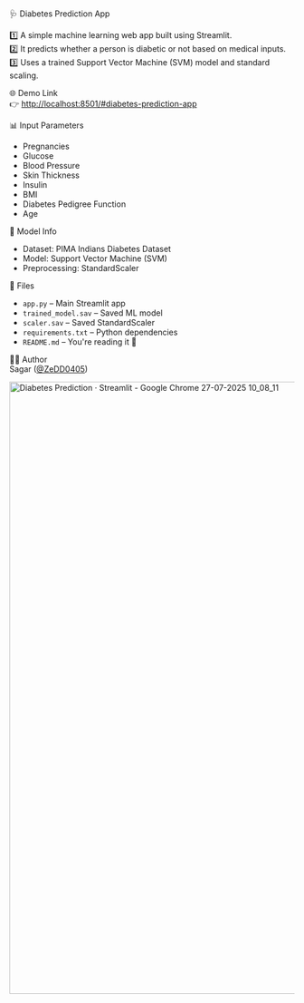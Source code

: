 🩺 Diabetes Prediction App

1️⃣ A simple machine learning web app built using Streamlit.  
2️⃣ It predicts whether a person is diabetic or not based on medical inputs.  
3️⃣ Uses a trained Support Vector Machine (SVM) model and standard scaling.

🌐 Demo Link  
👉 [http://localhost:8501/#diabetes-prediction-app](http://localhost:8501/#diabetes-prediction-app)

📊 Input Parameters
- Pregnancies
- Glucose
- Blood Pressure
- Skin Thickness
- Insulin
- BMI
- Diabetes Pedigree Function
- Age

🧠 Model Info
- Dataset: PIMA Indians Diabetes Dataset
- Model: Support Vector Machine (SVM)
- Preprocessing: StandardScaler

📁 Files
- `app.py` – Main Streamlit app
- `trained_model.sav` – Saved ML model
- `scaler.sav` – Saved StandardScaler
- `requirements.txt` – Python dependencies
- `README.md` – You're reading it 🙂

👨‍💻 Author  
Sagar ([@ZeDD0405](https://github.com/ZeDD0405))

<img width="1920" height="1080" alt="Diabetes Prediction · Streamlit - Google Chrome 27-07-2025 10_08_11" src="https://github.com/user-attachments/assets/737d708a-5d36-492e-b400-7af15a758507" />
